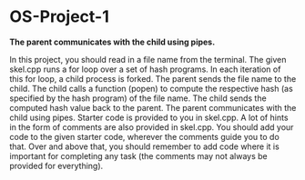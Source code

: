 # OS-Project-1
**The parent communicates with the child using pipes.**

In this project, you should read in a file name from the terminal. The given skel.cpp runs a for loop over a set of hash programs. In each iteration of this for loop, a child process is forked. The parent sends the file name to the child. The child calls a function (popen) to compute the respective hash (as specified by the hash program) of the file name. The child sends the computed hash value back to the parent.
The parent communicates with the child using pipes.
Starter code is provided to you in skel.cpp. A lot of hints in the form of comments are also provided in skel.cpp. You should add your code to the given starter code, wherever the comments guide you to do that. Over and above that, you should remember to add code where it is important for completing any task (the comments may not always be provided for everything).
